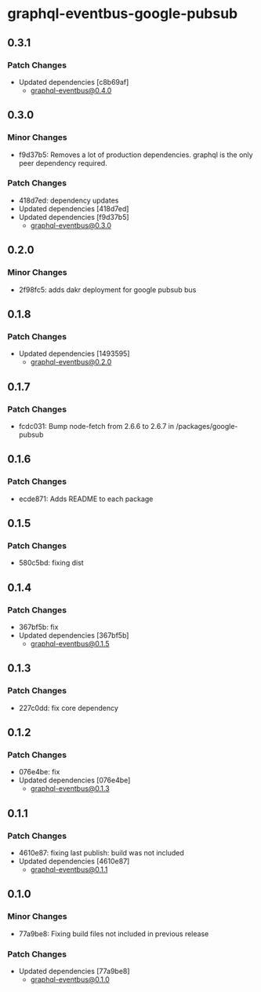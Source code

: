 # graphql-eventbus-google-pubsub

## 0.3.1

### Patch Changes

- Updated dependencies [c8b69af]
  - graphql-eventbus@0.4.0

## 0.3.0

### Minor Changes

- f9d37b5: Removes a lot of production dependencies. graphql is the only peer dependency required.

### Patch Changes

- 418d7ed: dependency updates
- Updated dependencies [418d7ed]
- Updated dependencies [f9d37b5]
  - graphql-eventbus@0.3.0

## 0.2.0

### Minor Changes

- 2f98fc5: adds dakr deployment for google pubsub bus

## 0.1.8

### Patch Changes

- Updated dependencies [1493595]
  - graphql-eventbus@0.2.0

## 0.1.7

### Patch Changes

- fcdc031: Bump node-fetch from 2.6.6 to 2.6.7 in /packages/google-pubsub

## 0.1.6

### Patch Changes

- ecde871: Adds README to each package

## 0.1.5

### Patch Changes

- 580c5bd: fixing dist

## 0.1.4

### Patch Changes

- 367bf5b: fix
- Updated dependencies [367bf5b]
  - graphql-eventbus@0.1.5

## 0.1.3

### Patch Changes

- 227c0dd: fix core dependency

## 0.1.2

### Patch Changes

- 076e4be: fix
- Updated dependencies [076e4be]
  - graphql-eventbus@0.1.3

## 0.1.1

### Patch Changes

- 4610e87: fixing last publish: build was not included
- Updated dependencies [4610e87]
  - graphql-eventbus@0.1.1

## 0.1.0

### Minor Changes

- 77a9be8: Fixing build files not included in previous release

### Patch Changes

- Updated dependencies [77a9be8]
  - graphql-eventbus@0.1.0
